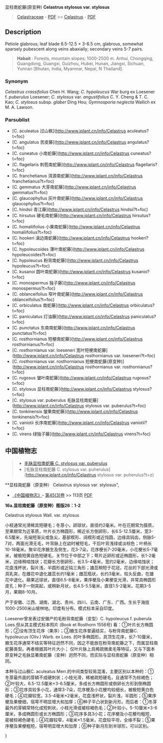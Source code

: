 显柱南蛇藤(原变种) **Celastrus stylosus var. stylosus**

> [Celastraceae](http://www.iplant.cn/info/Celastraceae?t=foc) - [PDF](http://www.iplant.cn/foc/pdf/Celastraceae.pdf) >> [Celastrus](http://www.iplant.cn/info/Celastrus?t=foc) - [PDF](http://www.iplant.cn/foc/pdf/Celastrus.pdf)

## Description

Petiole glabrous; leaf blade 6.5-12.5 × 3-6.5 cm, glabrous, somewhat sparsely pubescent along veins abaxially; secondary veins 5-7 pairs.

> **Habait** : 
> Forests, mountain slopes; 1000-2500 m. Anhui, Chongqing, Guangdong, Guangxi, Guizhou, Hubei, Hunan, Jiangxi, Sichuan, Yunnan [Bhutan, India, Myanmar, Nepal, N Thailand].

### Synonym
*Celastrus crassifolius* Chen H. Wang; *C. hypoleucus* War burg ex Loesener f. *puberulus* Loesener; *C. stylosus* var. *angustifolius* C. Y. Cheng & T. C. Kao; *C. stylosus* subsp. *glaber* Ding Hou; *Gymnosporia neglecta* Wallich ex M. A. Lawson.

### Parsublist

* [C.  aculeatus  过山枫](http://www.iplant.cn/info/Celastrus aculeatus?t=foc)
* [C.  angulatus  苦皮藤](http://www.iplant.cn/info/Celastrus angulatus?t=foc)
* [C.  cuneatus  小南蛇藤](http://www.iplant.cn/info/Celastrus cuneatus?t=foc)
* [C.  flagellaris  刺苞南蛇藤](http://www.iplant.cn/info/Celastrus flagellaris?t=foc)
* [C.  franchetianus  洱源南蛇藤](http://www.iplant.cn/info/Celastrus franchetianus?t=foc)
* [C.  gemmatus  大芽南蛇藤](http://www.iplant.cn/info/Celastrus gemmatus?t=foc)
* [C.  glaucophyllus  灰叶南蛇藤](http://www.iplant.cn/info/Celastrus glaucophyllus?t=foc)
* [C.  hindsii  青江藤](http://www.iplant.cn/info/Celastrus hindsii?t=foc)
* [C.  hirsutus  硬毛南蛇藤](http://www.iplant.cn/info/Celastrus hirsutus?t=foc)
* [C.  homaliifolius  小果南蛇藤](http://www.iplant.cn/info/Celastrus homaliifolius?t=foc)
* [C.  hookeri  滇边南蛇藤](http://www.iplant.cn/info/Celastrus hookeri?t=foc)
* [C.  hypoleucoides  薄叶南蛇藤](http://www.iplant.cn/info/Celastrus hypoleucoides?t=foc)
* [C.  hypoleucus  粉背南蛇藤](http://www.iplant.cn/info/Celastrus hypoleucus?t=foc)
* [C.  kusanoi  圆叶南蛇藤](http://www.iplant.cn/info/Celastrus kusanoi?t=foc)
* [C.  monospermus  独子藤](http://www.iplant.cn/info/Celastrus monospermus?t=foc)
* [C.  oblanceifolius  窄叶南蛇藤](http://www.iplant.cn/info/Celastrus oblanceifolius?t=foc)
* [C.  orbiculatus  南蛇藤](http://www.iplant.cn/info/Celastrus orbiculatus?t=foc)
* [C.  paniculatus  灯油藤](http://www.iplant.cn/info/Celastrus paniculatus?t=foc)
* [C.  punctatus  东南南蛇藤](http://www.iplant.cn/info/Celastrus punctatus?t=foc)
* [C.  rosthornianus  短梗南蛇藤](http://www.iplant.cn/info/Celastrus rosthornianus?t=foc)
* [C.  rosthornianus var. loeseneri  宽叶短梗南蛇藤](http://www.iplant.cn/info/Celastrus rosthornianus var. loeseneri?t=foc)
* [C.  rosthornianus var. rosthornianus  短梗南蛇藤(原变种)](http://www.iplant.cn/info/Celastrus rosthornianus var. rosthornianus?t=foc)
* [C.  rugosus  皱叶南蛇藤](http://www.iplant.cn/info/Celastrus rugosus?t=foc)
* [C.  stylosus  显柱南蛇藤](http://www.iplant.cn/info/Celastrus stylosus?t=foc)
* [C.  stylosus var. puberulus  毛脉显柱南蛇藤](http://www.iplant.cn/info/Celastrus stylosus var. puberulus?t=foc)
* [C.  tonkinensis  皱果南蛇藤](http://www.iplant.cn/info/Celastrus tonkinensis?t=foc)
* [C.  vaniotii  长序南蛇藤](http://www.iplant.cn/info/Celastrus vaniotii?t=foc)
* [C.  virens  绿独子藤](http://www.iplant.cn/info/Celastrus virens?t=foc)

## 中国植物志

> * [毛脉显柱南蛇藤  C.  stylosus var. puberulus](Celastrus-stylosus-var-puberulus-毛脉显柱南蛇藤.md)
> * [毛脉显柱南蛇藤  C.  stylosus var. puherulus](http://www.iplant.cn/info/Celastrus stylosus var. puherulus?t=z)

**显柱南蛇藤（原变种） Celastrus stylosus var. stylosus",

* [《中国植物志》](http://www.iplant.cn/frps)- [第45(3)卷](http://www.iplant.cn/frps/vol/45(3)) >> 113页 [PDF](http://www.iplant.cn/frps/pdf/45(3)/113.pdf)

**16a.显柱南蛇藤（原变种）图版26：1-2**

Celastrus stylosus Wall. var. stylosus

小枝通常光滑稀具短硬毛；冬芽小，卵球状，直径约2毫米。叶在花期常为膜质，至果期常为近革质，叶片长方椭圆形，稀近长方倒卵形，长6.5-12.5厘米，宽3-6.5厘米，先端短渐尖或急尖，基部楔形、阔楔形或近饨圆，边缘具钝齿，侧脉5-7对，两面光滑无毛，叶背脉上在幼时被短毛，干后叶背浅绿或淡棕色；叶柄长10-18毫米。聚伞花序腋生及侧生，花3-7朵，花序梗长7-20毫米，小花梗长5-7毫米，被极短黄自色短硬毛，关节位于中部之下；萼片近卵形或近椭圆形，长1-2毫米，边缘稍啮蚀状；花瓣长方倒卵形，长3.5-4毫米，宽约2毫米，边缘啮蚀状；花盘浅杯状，裂片浅，半圆形或近钝三角形；雄蕊稍短于花冠，花丝的下部光滑或具乳突，在雌花中退化雄蕊长约1毫米；雌蕊瓶状，长约3毫米，柱头反曲，在雄花中退化。蒴果近球状，直径6.5-8毫米，果序梗及小果梗变光滑，并常具椭圆形皮孔；种子一侧突起，或稍新月状，长4.5-5.5毫米，直径1.5-2毫米。花期3-5月，果期8-10月。

产于安徽、江西、湖南、湖北、贵州、四川、云南、广东、广西。生长于海拔1000-2500米山坡林地。印度有分布。模式标本采自印度。

Loesener曾发表过安徽产的毛粉背南蛇藤（变型）C. hypoleucus f. puberula Loes.但从其主模式标本照片 (Book et Rosthorn 1556号) 看：①叶片长方椭圆形；②没有顶生花序（果序）；③腋生花序普遍结实，与粉背南蛇藤C. hypoleucus (Oliv.) Warb. ex Loes. 的叶多椭圆形，具顶生花序，长7-10厘米，腋生花序通常不结实等特征迥然不同，因之不能放在粉背南蛇藤之下，而属显柱南蛇藤类型。再者根据其叶片大小； 仅叶片脉上具稀疏微柔毛等特征，又与下面本原变种之毛脉显著南蛇藤（变种）迥然不同，而实际与显柱南蛇藤（原变种）相同。

本种与过山枫C. aculeatus Merr.的中间类型较易混淆，主要区别以本种的：①冬芽最外面的芽鳞不成硬刺状；小枝光滑，稀被疏短硬毛，且通常不为棕褐色；②叶较大，6.5-12.5厘米×3-6.5厘米，多成长方椭圆形或倒卵长方形到倒椭圆形；③花序具较多小花，通常3-7朵，花序梗及小花梗均较细长，被极短黄白色硬毛；④花瓣较宽，3.5-4毫米×2毫米，花盘浅杯状，裂片浅，半圆形；⑤果序梗及果梗细，宿萼不明显增大和加厚；⑥种子平凸状到新月形。而后者：①冬芽最外的芽鳞常特化成短刺状，小枝光滑或被棕褐色毛；②叶较小，5-10厘米×3-6厘米，多成椭圆形或长方椭圆形；③花序多具3小花；花序梗及小花梗均粗短，密被棕褐色硬毛；④花瓣较窄，4毫米×1.5毫米，花盘较平坦，全缘不裂；⑤果序梗及果梗粗短，宿萼明显增大和加厚；⑥种子新月形到半球形，可以区别。

}